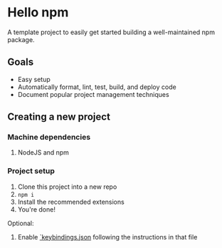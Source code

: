 # Hello npm

A template project to easily get started building a well-maintained npm package.

## Goals

- Easy setup
- Automatically format, lint, test, build, and deploy code
- Document popular project management techniques

## Creating a new project

### Machine dependencies

1. NodeJS and npm

### Project setup

1. Clone this project into a new repo
1. `npm i`
1. Install the recommended extensions
1. You're done!

Optional:

1. Enable [`keybindings.json](./.vscode/keybindings.json) following the instructions in that file